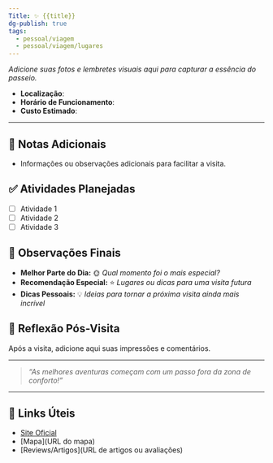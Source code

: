 ```yaml
---
Title: ✨ {{title}}
dg-publish: true
tags:
  - pessoal/viagem
  - pessoal/viagem/lugares
---
```

_Adicione suas fotos e lembretes visuais aqui para capturar a essência do passeio._
- **Localização**: 
- **Horário de Funcionamento**: 
- **Custo Estimado**: 
---
## 📔 Notas Adicionais
- Informações ou observações adicionais para facilitar a visita.
## ✅ Atividades Planejadas
- [ ] Atividade 1
- [ ] Atividade 2
- [ ] Atividade 3
## 🌈 Observações Finais
- **Melhor Parte do Dia:** 🌞 _Qual momento foi o mais especial?_
- **Recomendação Especial:** ⭐ _Lugares ou dicas para uma visita futura_
- **Dicas Pessoais:** 💡 _Ideias para tornar a próxima visita ainda mais incrível_
## 🐧 Reflexão Pós-Visita
Após a visita, adicione aqui suas impressões e comentários.

---
> _“As melhores aventuras começam com um passo fora da zona de conforto!”_
---
## 🔗 Links Úteis
- [Site Oficial](URL)
- [Mapa](URL do mapa)
- [Reviews/Artigos](URL de artigos ou avaliações)